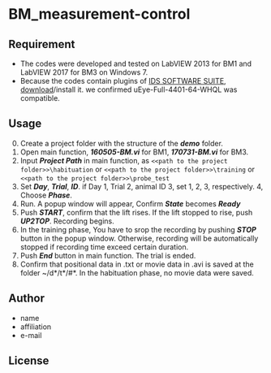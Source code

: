 # BM_measurement-control

## Requirement
* The codes were developed and tested on LabVIEW 2013 for BM1 and LabVIEW 2017 for BM3 on Windows 7.
* Because the codes contain plugins of [IDS SOFTWARE SUITE](https://jp.ids-imaging.com/ids-software-suite.html), [download](https://en.ids-imaging.com/download-details/AB00430.html)/install it. we confirmed uEye-Full-4401-64-WHQL was compatible.


## Usage
0. Create a project folder with the structure of the ***demo*** folder.
1. Open main function, ***160505-BM.vi*** for BM1, ***170731-BM.vi*** for BM3.
2. Input ***Project Path*** in main function, as ```<<path to the project folder>>\habituation``` or ```<<path to the project folder>>\training``` or ```<<path to the project folder>>\probe_test```
3. Set ***Day***, ***Trial***, ***ID***. if Day 1, Trial 2, animal ID 3, set 1, 2, 3, respectively.
4, Choose ***Phase***.
5. Run. A popup window will appear, Confirm ***State*** becomes ***Ready***
6. Push ***START***, confirm that the lift rises. If the lift stopped to rise, push ***UP2TOP***. Recording begins.
7. In the training phase, You have to srop the recording by pushing ***STOP*** button in the popup window. Otherwise, recording will be automatically stopped if recording time exceed certain duration.
8. Push ***End*** button in main function. The trial is ended. 
9. Confirm that positional data in .txt or movie data in .avi is saved at the folder ~/d*/t*/#*. In the habituation phase, no movie data were saved.

 
## Author

* name
* affiliation
* e-mail
 
## License

